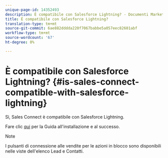 ```yaml
---
unique-page-id: 14352493
description: È compatibile con Salesforce Lightning? - Documenti Marketo - Documentazione del prodotto
title: È compatibile con Salesforce Lightning?
translation-type: tm+mt
source-git-commit: 6ae882dddda220f7067babbe5a057eec82601abf
workflow-type: tm+mt
source-wordcount: '67'
ht-degree: 0%

---
```



# È compatibile con Salesforce Lightning? {#is-sales-connect-compatible-with-salesforce-lightning}

Sì, Sales Connect è compatibile con Salesforce Lightning.

Fare clic [qui](https://s3.amazonaws.com/tout-user-store/salesforce/assets/SF+Guide+for+Lightning.pdf) per la Guida all&#39;installazione e al successo.

>[!NOTE]
>
>I pulsanti di connessione alle vendite per le azioni in blocco sono disponibili nelle viste dell&#39;elenco Lead e Contatti.
